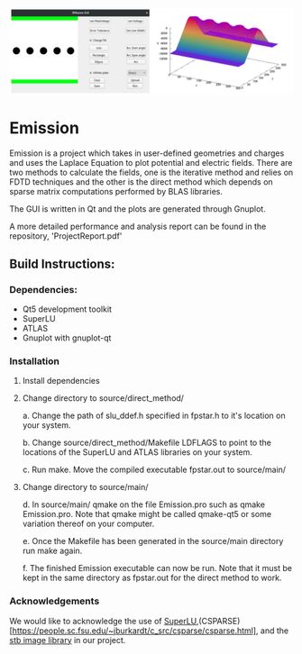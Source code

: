 ![banner](images/intro.png)

# Emission
Emission is a project which takes in user-defined geometries and charges and
uses the Laplace Equation to plot potential and electric fields. There are two
methods to calculate the fields, one is the iterative method and relies on FDTD
techniques and the other is the direct method which depends on sparse matrix
computations performed by BLAS libraries. 

The GUI is written in Qt and the plots are generated through Gnuplot.

A more detailed performance and analysis report can be found in the repository,
'ProjectReport.pdf'

## Build Instructions:

### Dependencies:

* Qt5 development toolkit
* SuperLU
* ATLAS
* Gnuplot with gnuplot-qt

### Installation

1. Install dependencies
2. Change directory to source/direct_method/

    a. Change the path of slu_ddef.h specified in fpstar.h to it's location
    on your system.

    b. Change source/direct_method/Makefile LDFLAGS to point to the locations
    of the SuperLU and ATLAS libraries on your system.

    c. Run make. Move the compiled executable fpstar.out to source/main/

3. Change directory to source/main/

    d. In source/main/ qmake on the file Emission.pro such as qmake
    Emission.pro. Note that qmake might be called qmake-qt5 or some variation
    thereof on your computer.

    e. Once the Makefile has been generated in the source/main directory run
    make again.

    f. The finished Emission executable can now be run. Note that it must be
    kept in the same directory as fpstar.out for the direct method to work.

### Acknowledgements
We would like to acknowledge the use of [SuperLU](https://github.com/xiaoyeli/superlu),(CSPARSE)[https://people.sc.fsu.edu/~jburkardt/c_src/csparse/csparse.html], and the [stb image library](https://github.com/nothings/stb) in our project.
